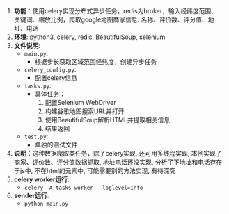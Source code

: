 1. **功能**：使用celery实现分布式异步任务，redis为broker，输入经纬度范围、关键词、缩放比例，爬取google地图商家信息: 名称、评价数、评分值、地址、电话
2. **环境**: python3, celery, redis, BeautifulSoup, selenium
3. **文件说明**:
   - `main.py`:
     - 根据步长获取区域范围经纬度，创建异步任务
   - `celery_config.py`:
     - 配置celery信息
   - `tasks.py`:
     - 具体任务：
       1. 配置Selenium WebDriver
       2. 构建谷歌地图搜索URL并打开
       3. 使用BeautifulSoup解析HTML并提取相关信息
       4. 结果返回
   - `test.py`:
     - 单独的测试文件
4. **说明**：这种数据爬取类任务，除了celery实现, 还可用多线程实现, 本例实现了商家、评价数、评分值数据抓取, 地址电话还没实现, 分析了下地址和电话存在于js中, 不在html的元素中, 可能需要别的方法实现, 有待深究
5. **celery worker运行**:
   - `celery -A tasks worker --loglevel=info`
6. **sender运行**:
   - `python main.py`
